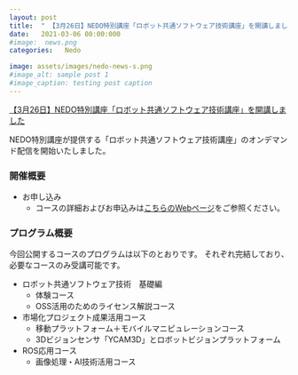 ```yaml
---
layout: post
title:  " 【3月26日】NEDO特別講座「ロボット共通ソフトウェア技術講座」を開講しました"
date:   2021-03-06 00:00:000
#image:  news.png
categories:   Nedo

image: assets/images/nedo-news-s.png
#image_alt: sample post 1
#image_caption: testing post caption
---
```




[【3月26日】NEDO特別講座「ロボット共通ソフトウェア技術講座」を開講しました](/tutorials/)

NEDO特別講座が提供する「ロボット共通ソフトウェア技術講座」のオンデマンド配信を開始いたしました。

### 開催概要
- お申し込み
  - コースの詳細およびお申込みは[こちらのWebページ](/tutorials/)をご参照ください。

### プログラム概要
今回公開するコースのプログラムは以下のとおりです。
それぞれ完結しており、必要なコースのみ受講可能です。

- ロボット共通ソフトウェア技術　基礎編
  - 体験コース
  - OSS活用のためのライセンス解説コース
- 市場化プロジェクト成果活用コース
  - 移動プラットフォーム＋モバイルマニピュレーションコース
  - 3Dビジョンセンサ「YCAM3D」とロボットビジョンプラットフォーム
- ROS応用コース
  - 画像処理・AI技術活用コース
